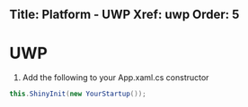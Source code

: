 Title: Platform - UWP
Xref: uwp
Order: 5
---
# UWP

1. Add the following to your App.xaml.cs constructor

```csharp
this.ShinyInit(new YourStartup());
```
